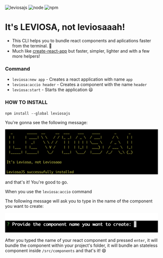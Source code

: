 ![leviosajs](https://img.shields.io/badge/leviosajs-1.1.31-yellowgreen) ![node](https://img.shields.io/badge/node-12.9.1-yellow) ![npm](https://img.shields.io/badge/npm-6.11.3-yellow)


# It's LEVIOSA, not leviosaaah!

- This CLI helps you to bundle react components and aplications faster from the terminal. :rocket:
- Much like [create-react-app](https://github.com/facebook/create-react-app) but faster, simpler, lighter and with a few more helpers!

### Command

- `leviosa:new app` - Creates a react application with name `app`
- `leviosa:accio header` - Creates a component with the name `header`
- `leviosa:start` - Starts the application :smiley:

### HOW TO INSTALL

`npm install --global leviosajs`

You're gonna see the following message: 

![](./images/postinstallmessage.png)

and that's it! You're good to go.

When you use the `leviosa:accio` command

The following message will ask you to type in the name of the component you want to create:

![](./images/accioCli.png)

After you typed the name of your react component and pressed `enter`, it will bundle the component within your project's folder, it will bundle an stateless component 
inside `/src/components` and that's it! :smile: